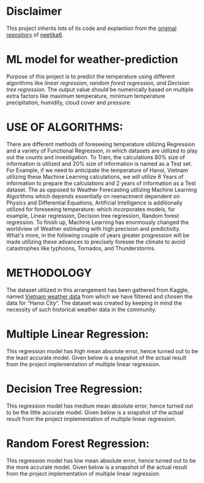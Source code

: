 # Disclaimer

This project inherits lots of its code and explantion from the [original repository](https://github.com/neetika6/Machine-Learning-Model-for-Weather-Forecasting) of [neetika6](https://github.com/neetika6).

# ML model for weather-prediction

Purpose of this project is to predict the temperature using different algorithms like *linear regression, random forest regression, and Decision tree regression*. The output value should be numerically based on multiple extra factors like maximum temperature, minimum temperature precipitation, humidity, cloud cover and pressure.

# USE OF ALGORITHMS: 

There are different methods of foreseeing temperature utilizing Regression and a variety of Functional Regression, in which datasets are utilized to play out the counts and investigation. To Train, the calculations 80% size of information is utilized and 20% size of information is named as a Test set. For Example, if we need to anticipate the temperature of Hanoi, Vietnam utilizing these Machine Learning calculations, we will utilize 8 Years of information to prepare the calculations and 2 years of information as a Test dataset. The as opposed to Weather Forecasting utilizing Machine Learning Algorithms which depends essentially on reenactment dependent on Physics and Differential Equations, Artificial Intelligence is additionally utilized for foreseeing temperature: which incorporates models, for example, Linear regression, Decision tree regression, Random forest regression. To finish up, Machine Learning has enormously changed the worldview of Weather estimating with high precision and predictivity. What's more, in the following couple of years greater progression will be made utilizing these advances to precisely foresee the climate to avoid catastrophes like typhoons, Tornados, and Thunderstorms.

# METHODOLOGY

The dataset utilized in this arrangement has been gathered from Kaggle, named [Vietnam weather data](https://www.kaggle.com/datasets/vanviethieuanh/vietnam-weather-data) from which we have filtered and chosen the data for “Hanoi City”. The dataset was created by keeping in mind the necessity of such historical weather data in the community. 

# Multiple Linear Regression: 

This regression model has high mean absolute error, hence turned out to be the least accurate model. Given below is a snapshot of the actual result from the project implementation of multiple linear regression. 

# Decision Tree Regression: 

This regression model has medium mean absolute error, hence turned out to be the little accurate model. Given below is a snapshot of the actual result from the project implementation of multiple linear regression. 

# Random Forest Regression: 

This regression model has low mean absolute error, hence turned out to be the more accurate model. Given below is a snapshot of the actual result from the project implementation of multiple linear regression. 

